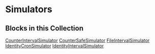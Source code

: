 Simulators
==========

Blocks in this Collection
---
[CounterIntervalSimulator](docs/counter_interval_simulator.md)
[CounterSafeSimulator](docs/counter_safe_simulator.md)
[FileIntervalSimulator](docs/file_interval_simulator.md)
[IdentityCronSimulator](docs/identity_cron_simulator.md)
[IdentityIntervalSimulator](docs/identity_interval_simulator.md)
